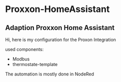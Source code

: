 # Proxxon-HomeAssistant
## Adaption Proxxon Home Assistant


Hi, here is my configuration for the Proxon Integration 

used components:

- Modbus
- thermostate-template

The automation is mostly done in NodeRed
